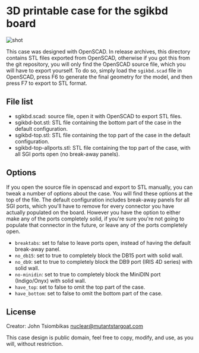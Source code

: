 3D printable case for the sgikbd board
======================================

![shot](http://nuclear.mutantstargoat.com/hw/sgikbd/img/sgikbd_case_cad-thumb.png)

This case was designed with OpenSCAD. In release archives, this directory
contains STL files exported from OpenSCAD, otherwise if you got this from the
git repository, you will only find the OpenSCAD source file, which you will have
to export yourself. To do so, simply load the `sgikbd.scad` file in OpenSCAD,
press F6 to generate the final geometry for the model, and then press F7 to
export to STL format.

File list
---------
  - sgikbd.scad: source file, open it with OpenSCAD to export STL files.
  - sgikbd-bot.stl: STL file containing the bottom part of the case in the
    default configuration.
  - sgikbd-top.stl: STL file containing the top part of the case in the default
    configuration.
  - sgikbd-top-allports.stl: STL file containing the top part of the case, with
    all SGI ports open (no break-away panels).

Options
-------
If you open the source file in openscad and export to STL manually, you can
tweak a number of options about the case. You will find these options at the top
of the file. The default configuration includes break-away panels for all SGI
ports, which you'll have to remove for every connector you have actually
populated on the board. However you have the option to either make any of the
ports completely solid, if you're sure you're not going to populate that
connector in the future, or leave any of the ports completely open.

  - `breaktabs`: set to false to leave ports open, instead of having the default
    break-away panel.
  - `no_db15`: set to true to completely block the DB15 port with solid wall.
  - `no_db9`: set to true to completely block the DB9 port (IRIS 4D series) with
    solid wall.
  - `no-minidin`: set to true to completely block the MiniDIN port (Indigo/Onyx)
    with solid wall.
  - `have_top`: set to false to omit the top part of the case.
  - `have_bottom`: set to false to omit the bottom part of the case.

License
-------
Creator: John Tsiombikas <nuclear@mutantstargoat.com>

This case design is public domain, feel free to copy, modify, and use, as you
will, without restriction.
